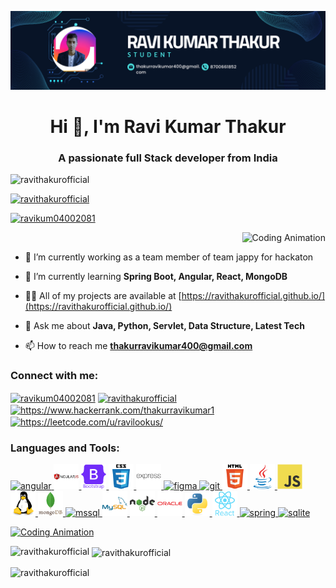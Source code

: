 ![log0](https://github.com/Ravithakurofficial/Ravithakurofficial/blob/main/Navy%20Blue%20Geometric%20Technology%20LinkedIn%20Banner.png)
<h1 align="center">Hi 👋, I'm Ravi Kumar Thakur</h1>
<h3 align="center">A passionate full Stack developer from India</h3>

<p align="left"> <img src="https://komarev.com/ghpvc/?username=ravithakurofficial&label=Profile%20views&color=0e75b6&style=flat" alt="ravithakurofficial" /> </p>

<p align="left"> <a href="https://github.com/ryo-ma/github-profile-trophy"><img src="https://github-profile-trophy.vercel.app/?username=ravithakurofficial" alt="ravithakurofficial" /></a> </p>

<p align="left"> <a href="https://twitter.com/ravikum04002081" target="blank"><img src="https://img.shields.io/twitter/follow/ravikum04002081?logo=twitter&style=for-the-badge" alt="ravikum04002081" /></a> </p>

<p align="right">
  <img src="https://images.app.goo.gl/DgqHarhWEPLsuDPg9" alt="Coding Animation" width="300" height="200" />
</p>

- 🔭 I’m currently working as a team member of team jappy for hackaton

- 🌱 I’m currently learning **Spring Boot, Angular, React, MongoDB**

- 👨‍💻 All of my projects are available at [https://ravithakurofficial.github.io/](https://ravithakurofficial.github.io/)

- 💬 Ask me about **Java, Python, Servlet, Data Structure, Latest Tech**

- 📫 How to reach me **thakurravikumar400@gmail.com**

<h3 align="left">Connect with me:</h3>
<p align="left">
<a href="https://twitter.com/ravikum04002081" target="blank"><img align="center" src="https://raw.githubusercontent.com/rahuldkjain/github-profile-readme-generator/master/src/images/icons/Social/twitter.svg" alt="ravikum04002081" height="30" width="40" /></a>
<a href="https://linkedin.com/in/ravithakurofficial" target="blank"><img align="center" src="https://raw.githubusercontent.com/rahuldkjain/github-profile-readme-generator/master/src/images/icons/Social/linked-in-alt.svg" alt="ravithakurofficial" height="30" width="40" /></a>
<a href="https://www.hackerrank.com/https://www.hackerrank.com/thakurravikumar1" target="blank"><img align="center" src="https://raw.githubusercontent.com/rahuldkjain/github-profile-readme-generator/master/src/images/icons/Social/hackerrank.svg" alt="https://www.hackerrank.com/thakurravikumar1" height="30" width="40" /></a>
<a href="https://www.leetcode.com/https://leetcode.com/ravilookus/" target="blank"><img align="center" src="https://raw.githubusercontent.com/rahuldkjain/github-profile-readme-generator/master/src/images/icons/Social/leet-code.svg" alt="https://leetcode.com/u/ravilookus/" height="30" width="40" /></a>
</p>

<h3 align="left">Languages and Tools:</h3>
<p align="left"> <a href="https://angular.io" target="_blank" rel="noreferrer"> <img src="https://angular.io/assets/images/logos/angular/angular.svg" alt="angular" width="40" height="40"/> </a> <a href="https://angular.io" target="_blank" rel="noreferrer"> <img src="https://raw.githubusercontent.com/devicons/devicon/master/icons/angularjs/angularjs-original-wordmark.svg" alt="angularjs" width="40" height="40"/> </a> <a href="https://getbootstrap.com" target="_blank" rel="noreferrer"> <img src="https://raw.githubusercontent.com/devicons/devicon/master/icons/bootstrap/bootstrap-plain-wordmark.svg" alt="bootstrap" width="40" height="40"/> </a> <a href="https://www.w3schools.com/css/" target="_blank" rel="noreferrer"> <img src="https://raw.githubusercontent.com/devicons/devicon/master/icons/css3/css3-original-wordmark.svg" alt="css3" width="40" height="40"/> </a> <a href="https://expressjs.com" target="_blank" rel="noreferrer"> <img src="https://raw.githubusercontent.com/devicons/devicon/master/icons/express/express-original-wordmark.svg" alt="express" width="40" height="40"/> </a> <a href="https://www.figma.com/" target="_blank" rel="noreferrer"> <img src="https://www.vectorlogo.zone/logos/figma/figma-icon.svg" alt="figma" width="40" height="40"/> </a> <a href="https://git-scm.com/" target="_blank" rel="noreferrer"> <img src="https://www.vectorlogo.zone/logos/git-scm/git-scm-icon.svg" alt="git" width="40" height="40"/> </a> <a href="https://www.w3.org/html/" target="_blank" rel="noreferrer"> <img src="https://raw.githubusercontent.com/devicons/devicon/master/icons/html5/html5-original-wordmark.svg" alt="html5" width="40" height="40"/> </a> <a href="https://www.java.com" target="_blank" rel="noreferrer"> <img src="https://raw.githubusercontent.com/devicons/devicon/master/icons/java/java-original.svg" alt="java" width="40" height="40"/> </a> <a href="https://developer.mozilla.org/en-US/docs/Web/JavaScript" target="_blank" rel="noreferrer"> <img src="https://raw.githubusercontent.com/devicons/devicon/master/icons/javascript/javascript-original.svg" alt="javascript" width="40" height="40"/> </a> <a href="https://www.linux.org/" target="_blank" rel="noreferrer"> <img src="https://raw.githubusercontent.com/devicons/devicon/master/icons/linux/linux-original.svg" alt="linux" width="40" height="40"/> </a> <a href="https://www.mongodb.com/" target="_blank" rel="noreferrer"> <img src="https://raw.githubusercontent.com/devicons/devicon/master/icons/mongodb/mongodb-original-wordmark.svg" alt="mongodb" width="40" height="40"/> </a> <a href="https://www.microsoft.com/en-us/sql-server" target="_blank" rel="noreferrer"> <img src="https://www.svgrepo.com/show/303229/microsoft-sql-server-logo.svg" alt="mssql" width="40" height="40"/> </a> <a href="https://www.mysql.com/" target="_blank" rel="noreferrer"> <img src="https://raw.githubusercontent.com/devicons/devicon/master/icons/mysql/mysql-original-wordmark.svg" alt="mysql" width="40" height="40"/> </a> <a href="https://nodejs.org" target="_blank" rel="noreferrer"> <img src="https://raw.githubusercontent.com/devicons/devicon/master/icons/nodejs/nodejs-original-wordmark.svg" alt="nodejs" width="40" height="40"/> </a> <a href="https://www.oracle.com/" target="_blank" rel="noreferrer"> <img src="https://raw.githubusercontent.com/devicons/devicon/master/icons/oracle/oracle-original.svg" alt="oracle" width="40" height="40"/> </a> <a href="https://www.python.org" target="_blank" rel="noreferrer"> <img src="https://raw.githubusercontent.com/devicons/devicon/master/icons/python/python-original.svg" alt="python" width="40" height="40"/> </a> <a href="https://reactjs.org/" target="_blank" rel="noreferrer"> <img src="https://raw.githubusercontent.com/devicons/devicon/master/icons/react/react-original-wordmark.svg" alt="react" width="40" height="40"/> </a> <a href="https://spring.io/" target="_blank" rel="noreferrer"> <img src="https://www.vectorlogo.zone/logos/springio/springio-icon.svg" alt="spring" width="40" height="40"/> </a> <a href="https://www.sqlite.org/" target="_blank" rel="noreferrer"> <img src="https://www.vectorlogo.zone/logos/sqlite/sqlite-icon.svg" alt="sqlite" width="40" height="40"/> </a> </p>

    
  </div>
  <div>
    <a href="https://github.com/Ravithakurofficial/Ravithakurofficial/blob/main/Navy%20Blue%20Geometric%20Technology%20LinkedIn%20Banner.png" target="_blank" rel="noreferrer">
      <img src="https://images.app.goo.gl/DgqHarhWEPLsuDPg9" alt="Coding Animation" width="300" height="200" />
    </a>
  </div>
</div>

</p>

<p style="clear:both;"><img align="left" src="https://github-readme-stats.vercel.app/api/top-langs?username=ravithakurofficial&show_icons=true&locale=en&layout=compact" alt="ravithakurofficial" /></p>

<p>&nbsp;<img align="center" src="https://github-readme-stats.vercel.app/api?username=ravithakurofficial&show_icons=true&locale=en" alt="ravithakurofficial" /></p>

<p><img align="center" src="https://github-readme-streak-stats.herokuapp.com/?user=ravithakurofficial&" alt="ravithakurofficial" /></p>
